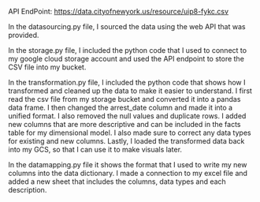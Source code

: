API EndPoint: https://data.cityofnewyork.us/resource/uip8-fykc.csv

In the datasourcing.py file, I sourced the data using the web API that was provided. 

In the storage.py file, I included the python code that I used to connect to my google cloud storage account and used the API endpoint to store the CSV file into my bucket. 

In the transformation.py file, I included the python code that shows how I transformed and cleaned up the data to make it easier to understand. I first read the csv file from my storage bucket and converted it into a pandas data frame. I then changed the arrest_date column and made it into a unified format. I also removed the null values and duplicate rows. I added new columns that are more descriptive and can be included in the facts table for my dimensional model. I also made sure to correct any data types for existing and new columns. Lastly, I loaded the transformed data back into my GCS, so that I can use it to make visuals later. 

In the datamapping.py file it shows the format that I used to write my new columns into the data dictionary. I made a connection to my excel file and added a new sheet that includes the columns, data types and each description. 


